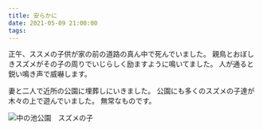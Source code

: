 ```yaml
---
title: 安らかに
date: 2021-05-09 21:00:00
tags:
---
```


正午、ススメの子供が家の前の道路の真ん中で死んでいました。
親鳥とおぼしきスズメがその子の周りでいじらしく励ますように鳴いてました。
人が通ると鋭い鳴き声で威嚇します。

妻と二人で近所の公園に埋葬しにいきました。
公園にも多くのスズメの子達が木々の上で遊んでいました。
無常なものです。

![中の池公園　スズメの子](images/210509_D80_DSC_1530.jpg)